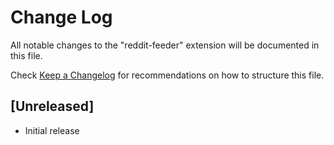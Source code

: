 # Change Log

All notable changes to the "reddit-feeder" extension will be documented in this file.

Check [Keep a Changelog](http://keepachangelog.com/) for recommendations on how to structure this file.

## [Unreleased]

- Initial release